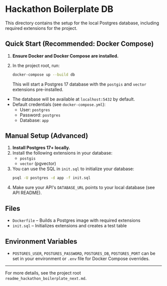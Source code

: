 # Hackathon Boilerplate DB

This directory contains the setup for the local Postgres database, including required extensions for the project.

## Quick Start (Recommended: Docker Compose)

1. **Ensure Docker and Docker Compose are installed.**
2. In the project root, run:

   ```sh
   docker-compose up --build db
   ```
   This will start a Postgres 17 database with the `postgis` and `vector` extensions pre-installed.

- The database will be available at `localhost:5432` by default.
- Default credentials (see `docker-compose.yml`):
  - User: `postgres`
  - Password: `postgres`
  - Database: `app`

## Manual Setup (Advanced)

1. **Install Postgres 17+ locally.**
2. Install the following extensions in your database:
   - `postgis`
   - `vector` (pgvector)
3. You can use the SQL in `init.sql` to initialize your database:
   ```sh
   psql -U postgres -d app -f init.sql
   ```
4. Make sure your API's `DATABASE_URL` points to your local database (see API README).

## Files
- `Dockerfile` – Builds a Postgres image with required extensions
- `init.sql` – Initializes extensions and creates a test table

## Environment Variables
- `POSTGRES_USER`, `POSTGRES_PASSWORD`, `POSTGRES_DB`, `POSTGRES_PORT` can be set in your environment or `.env` file for Docker Compose overrides.

---

For more details, see the project root `readme_hackathon_boilerplate_next.md`.
